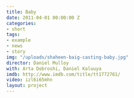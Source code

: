 ```yaml
---
title: Baby
date: 2011-04-01 00:00:00 Z
categories:
- short
tags:
- example
- news
- story
img: "/uploads/shaheen-baig-casting-baby.jpg"
director: Daniel Mulloy
with: Arta Dobroshi, Daniel Kaluuya
imdb: http://www.imdb.com/title/tt1772761/
video: izl6i65mhn
layout: project
---
```


